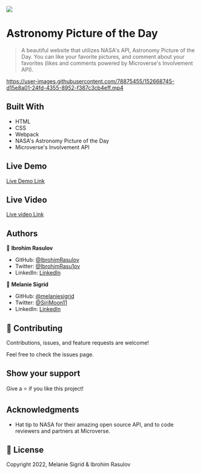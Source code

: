 ![](https://img.shields.io/badge/Microverse-blueviolet)

# Astronomy Picture of the Day

> A beautiful website that utilizes NASA's API, Astronomy Picture of the Day. You can like your favorite pictures, and comment about your favorites (likes and comments powered by Microverse's Involvement API).

https://user-images.githubusercontent.com/78875455/152668745-d15e8a01-24fd-4355-8952-f387c3cb4eff.mp4

## Built With

- HTML
- CSS
- Webpack
- NASA's Astronomy Picture of the Day
- Microverse's Involvement API

## Live Demo

[Live Demo Link](https://ibrohimrasulov.github.io/AstronomyPictureOfTheDay/dist/)

## Live Video

[Live video Link](https://youtu.be/kCXQTR1wQN4)

## Authors

👤 **Ibrohim Rasulov**

- GitHub: [@IbrohimRasulov](https://github.com/IbrohimRasulov)
- Twitter: [@IbrohimRasu1ov](https://twitter.com/IbrohimRasu1ov)
- LinkedIn: [LinkedIn](https://www.linkedin.com/in/ibrohim-rasulov-a88352209/)

👤 **Melanie Sigrid**

- GitHub: [@melaniesigrid](https://github.com/melaniesigrid)
- Twitter: [@SiriMoon11](https://twitter.com/SiriMoon11)
- LinkedIn: [LinkedIn](https://www.linkedin.com/in/melanie-arellano-92aaa9194/)

## 🤝 Contributing

Contributions, issues, and feature requests are welcome!

Feel free to check the issues page.

## Show your support

Give a ⭐️ if you like this project!

## Acknowledgments

- Hat tip to NASA for their amazing open source API, and to code reviewers and partners at Microverse.

## 📝 License

Copyright 2022, Melanie Sigrid & Ibrohim Rasulov
